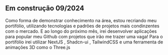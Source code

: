 ## Em construção 09/2024

Como forma de demonstrar conhecimento na área, estou recriando meu portifólio, utilizando tecnologias e padrões de projetos mais condinzentes com o mercado. E ao longo do próximo mês, irei desenvolver aplicações para popular meu Github com projetos que irão me trazer uma vaga!
Para o portifólio irei utilizar NextJS , Shadcn-ui , TailwindCSS e uma ferramenta de animações 3D como o Three.js
